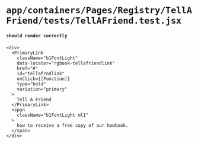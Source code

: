 # `app/containers/Pages/Registry/TellAFriend/tests/TellAFriend.test.jsx`

#### `should render correctly`

```
<div>
  <PrimaryLink
    className="b1FontLight"
    data-locator="rgbook-tellafriendlink"
    href="#"
    id="tellafrndlink"
    onClick={[Function]}
    type="bold"
    variation="primary"
  >
    Tell A Friend
  </PrimaryLink>
  <span
    className="b1FontLight ml1"
  >
    how to receive a free copy of our howbook.
  </span>
</div>
```

